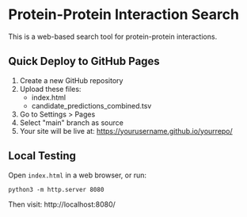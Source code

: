 # Protein-Protein Interaction Search

This is a web-based search tool for protein-protein interactions.

## Quick Deploy to GitHub Pages

1. Create a new GitHub repository
2. Upload these files:
   - index.html
   - candidate_predictions_combined.tsv
3. Go to Settings > Pages
4. Select "main" branch as source
5. Your site will be live at: https://yourusername.github.io/yourrepo/

## Local Testing

Open `index.html` in a web browser, or run:
```
python3 -m http.server 8080
```
Then visit: http://localhost:8080/
